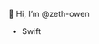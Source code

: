 👋 Hi, I’m @zeth-owen
- Swift
<!---
zeth-owen/zeth-owen is a ✨ special ✨ repository because its `README.md` (this file) appears on your GitHub profile.
You can click the Preview link to take a look at your changes.
--->
